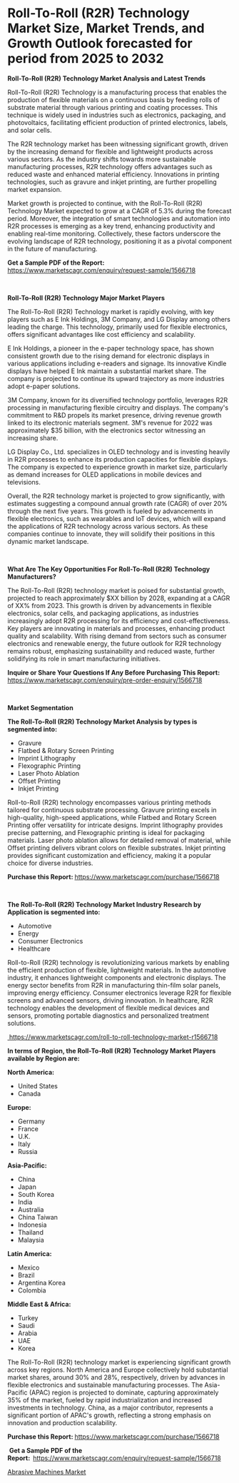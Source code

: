 <p><h1>Roll-To-Roll (R2R) Technology Market Size, Market Trends, and Growth Outlook forecasted for period from 2025 to 2032</h1></p><p><strong>Roll-To-Roll (R2R) Technology Market Analysis and Latest Trends</strong></p>
<p><p>Roll-To-Roll (R2R) Technology is a manufacturing process that enables the production of flexible materials on a continuous basis by feeding rolls of substrate material through various printing and coating processes. This technique is widely used in industries such as electronics, packaging, and photovoltaics, facilitating efficient production of printed electronics, labels, and solar cells. </p><p>The R2R technology market has been witnessing significant growth, driven by the increasing demand for flexible and lightweight products across various sectors. As the industry shifts towards more sustainable manufacturing processes, R2R technology offers advantages such as reduced waste and enhanced material efficiency. Innovations in printing technologies, such as gravure and inkjet printing, are further propelling market expansion.</p><p>Market growth is projected to continue, with the Roll-To-Roll (R2R) Technology Market expected to grow at a CAGR of 5.3% during the forecast period. Moreover, the integration of smart technologies and automation into R2R processes is emerging as a key trend, enhancing productivity and enabling real-time monitoring. Collectively, these factors underscore the evolving landscape of R2R technology, positioning it as a pivotal component in the future of manufacturing.</p></p>
<p><strong>Get a Sample PDF of the Report:&nbsp;</strong> <a href="https://www.marketscagr.com/enquiry/request-sample/1566718?utm_campaign=2782&utm_medium=2&utm_source=Github&utm_content=ia&utm_term=22032025&utm_id=roll-to-roll-r2r-technology">https://www.marketscagr.com/enquiry/request-sample/1566718</a></p>
<p>&nbsp;</p>
<p><strong>Roll-To-Roll (R2R) Technology Major Market Players</strong></p>
<p><p>The Roll-To-Roll (R2R) Technology market is rapidly evolving, with key players such as E Ink Holdings, 3M Company, and LG Display among others leading the charge. This technology, primarily used for flexible electronics, offers significant advantages like cost efficiency and scalability.</p><p>E Ink Holdings, a pioneer in the e-paper technology space, has shown consistent growth due to the rising demand for electronic displays in various applications including e-readers and signage. Its innovative Kindle displays have helped E Ink maintain a substantial market share. The company is projected to continue its upward trajectory as more industries adopt e-paper solutions.</p><p>3M Company, known for its diversified technology portfolio, leverages R2R processing in manufacturing flexible circuitry and displays. The company's commitment to R&D propels its market presence, driving revenue growth linked to its electronic materials segment. 3M's revenue for 2022 was approximately $35 billion, with the electronics sector witnessing an increasing share.</p><p>LG Display Co., Ltd. specializes in OLED technology and is investing heavily in R2R processes to enhance its production capacities for flexible displays. The company is expected to experience growth in market size, particularly as demand increases for OLED applications in mobile devices and televisions.</p><p>Overall, the R2R technology market is projected to grow significantly, with estimates suggesting a compound annual growth rate (CAGR) of over 20% through the next five years. This growth is fueled by advancements in flexible electronics, such as wearables and IoT devices, which will expand the applications of R2R technology across various sectors. As these companies continue to innovate, they will solidify their positions in this dynamic market landscape.</p></p>
<p>&nbsp;</p>
<p><strong>What Are The Key Opportunities For Roll-To-Roll (R2R) Technology Manufacturers?</strong></p>
<p><p>The Roll-To-Roll (R2R) technology market is poised for substantial growth, projected to reach approximately $XX billion by 2028, expanding at a CAGR of XX% from 2023. This growth is driven by advancements in flexible electronics, solar cells, and packaging applications, as industries increasingly adopt R2R processing for its efficiency and cost-effectiveness. Key players are innovating in materials and processes, enhancing product quality and scalability. With rising demand from sectors such as consumer electronics and renewable energy, the future outlook for R2R technology remains robust, emphasizing sustainability and reduced waste, further solidifying its role in smart manufacturing initiatives.</p></p>
<p><strong>Inquire or Share Your Questions If Any Before Purchasing This Report:</strong> <a href="https://www.marketscagr.com/enquiry/pre-order-enquiry/1566718?utm_campaign=2782&utm_medium=2&utm_source=Github&utm_content=ia&utm_term=22032025&utm_id=roll-to-roll-r2r-technology">https://www.marketscagr.com/enquiry/pre-order-enquiry/1566718</a></p>
<p>&nbsp;</p>
<p><strong>Market Segmentation</strong></p>
<p><strong>The Roll-To-Roll (R2R) Technology Market Analysis by types is segmented into:</strong></p>
<p><ul><li>Gravure</li><li>Flatbed & Rotary Screen Printing</li><li>Imprint Lithography</li><li>Flexographic Printing</li><li>Laser Photo Ablation</li><li>Offset Printing</li><li>Inkjet Printing</li></ul></p>
<p><p>Roll-to-Roll (R2R) technology encompasses various printing methods tailored for continuous substrate processing. Gravure printing excels in high-quality, high-speed applications, while Flatbed and Rotary Screen Printing offer versatility for intricate designs. Imprint lithography provides precise patterning, and Flexographic printing is ideal for packaging materials. Laser photo ablation allows for detailed removal of material, while Offset printing delivers vibrant colors on flexible substrates. Inkjet printing provides significant customization and efficiency, making it a popular choice for diverse industries.</p></p>
<p><strong>Purchase this Report:&nbsp;</strong><a href="https://www.marketscagr.com/purchase/1566718?utm_campaign=2782&utm_medium=2&utm_source=Github&utm_content=ia&utm_term=22032025&utm_id=roll-to-roll-r2r-technology">https://www.marketscagr.com/purchase/1566718</a></p>
<p>&nbsp;</p>
<p><strong>The Roll-To-Roll (R2R) Technology Market Industry Research by Application is segmented into:</strong></p>
<p><ul><li>Automotive</li><li>Energy</li><li>Consumer Electronics</li><li>Healthcare</li></ul></p>
<p><p>Roll-to-Roll (R2R) technology is revolutionizing various markets by enabling the efficient production of flexible, lightweight materials. In the automotive industry, it enhances lightweight components and electronic displays. The energy sector benefits from R2R in manufacturing thin-film solar panels, improving energy efficiency. Consumer electronics leverage R2R for flexible screens and advanced sensors, driving innovation. In healthcare, R2R technology enables the development of flexible medical devices and sensors, promoting portable diagnostics and personalized treatment solutions.</p></p>
<p><a href="https://www.marketscagr.com/roll-to-roll-technology-market-r1566718?utm_campaign=2782&utm_medium=2&utm_source=Github&utm_content=ia&utm_term=22032025&utm_id=roll-to-roll-r2r-technology">&nbsp;https://www.marketscagr.com/roll-to-roll-technology-market-r1566718</a></p>
<p><strong>In terms of Region, the Roll-To-Roll (R2R) Technology Market Players available by Region are:</strong></p>
<p>
    <p> <strong> North America: </strong>
        <ul>
            <li>United States</li>
            <li>Canada</li>
        </ul>
        </p> 
    <p> <strong> Europe: </strong>
        <ul>
            <li>Germany</li>
            <li>France</li>
            <li>U.K.</li>
            <li>Italy</li>
            <li>Russia</li>
        </ul>
        </p> 
    <p> <strong> Asia-Pacific: </strong>
        <ul>
            <li>China</li>
            <li>Japan</li>
            <li>South Korea</li>
            <li>India</li>
            <li>Australia</li>
            <li>China Taiwan</li>
            <li>Indonesia</li>
            <li>Thailand</li>
            <li>Malaysia</li>
        </ul>
        </p> 
    <p> <strong> Latin America: </strong>
        <ul>
            <li>Mexico</li>
            <li>Brazil</li>
            <li>Argentina Korea</li>
            <li>Colombia</li>
        </ul>
        </p> 
    <p> <strong> Middle East & Africa: </strong>
        <ul>
            <li>Turkey</li>
            <li>Saudi</li>
            <li>Arabia</li>
            <li>UAE</li>
            <li>Korea</li>
        </ul>
    </p>
    </p>
<p><p>The Roll-To-Roll (R2R) technology market is experiencing significant growth across key regions. North America and Europe collectively hold substantial market shares, around 30% and 28%, respectively, driven by advances in flexible electronics and sustainable manufacturing processes. The Asia-Pacific (APAC) region is projected to dominate, capturing approximately 35% of the market, fueled by rapid industrialization and increased investments in technology. China, as a major contributor, represents a significant portion of APAC's growth, reflecting a strong emphasis on innovation and production scalability.</p></p>
<p><strong>Purchase this Report: </strong><a href="https://www.marketscagr.com/purchase/1566718?utm_campaign=2782&utm_medium=2&utm_source=Github&utm_content=ia&utm_term=22032025&utm_id=roll-to-roll-r2r-technology">https://www.marketscagr.com/purchase/1566718</a></p>
<p>&nbsp;<strong>Get a Sample PDF of the Report:&nbsp;&nbsp;</strong><a href="https://www.marketscagr.com/enquiry/request-sample/1566718?utm_campaign=2782&utm_medium=2&utm_source=Github&utm_content=ia&utm_term=22032025&utm_id=roll-to-roll-r2r-technology">https://www.marketscagr.com/enquiry/request-sample/1566718</a></p>
<p><strong></strong></p>
<p><p><a href="https://github.com/meuskocov/Market-Research-Report-List-1/blob/main/abrasive-machines-market.md?utm_campaign=2782&utm_medium=2&utm_source=Github&utm_content=ia&utm_term=22032025&utm_id=roll-to-roll-r2r-technology">Abrasive Machines Market</a></p></p>